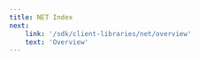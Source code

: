 ```yaml
---
title: NET Index
next:
    link: '/sdk/client-libraries/net/overview'
    text: 'Overview'
---
```

<index/>
